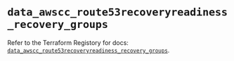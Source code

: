 # `data_awscc_route53recoveryreadiness_recovery_groups`

Refer to the Terraform Registory for docs: [`data_awscc_route53recoveryreadiness_recovery_groups`](https://registry.terraform.io/providers/hashicorp/awscc/0.70.0/docs/data-sources/route53recoveryreadiness_recovery_groups).

